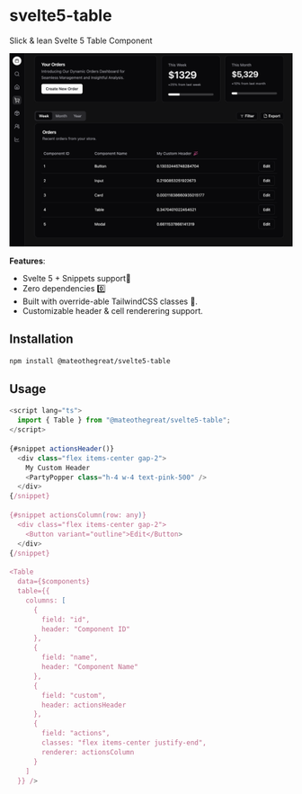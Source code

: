 # svelte5-table

Slick & lean Svelte 5 Table Component

![screenshot.png](screenshot.png)

**Features**:

- Svelte 5 + Snippets support💖
- Zero dependencies 0️⃣
- Built with override-able TailwindCSS classes 💄.
- Customizable header & cell renderering support.

## Installation

```bash
npm install @mateothegreat/svelte5-table
```

## Usage

```ts
<script lang="ts">
  import { Table } from "@mateothegreat/svelte5-table";
</script>

{#snippet actionsHeader()}
  <div class="flex items-center gap-2">
    My Custom Header
    <PartyPopper class="h-4 w-4 text-pink-500" />
  </div>
{/snippet}

{#snippet actionsColumn(row: any)}
  <div class="flex items-center gap-2">
    <Button variant="outline">Edit</Button>
  </div>
{/snippet}

<Table
  data={$components}
  table={{
    columns: [
      {
        field: "id",
        header: "Component ID"
      },
      {
        field: "name",
        header: "Component Name"
      },
      {
        field: "custom",
        header: actionsHeader
      },
      {
        field: "actions",
        classes: "flex items-center justify-end",
        renderer: actionsColumn
      }
    ]
  }} />
```
